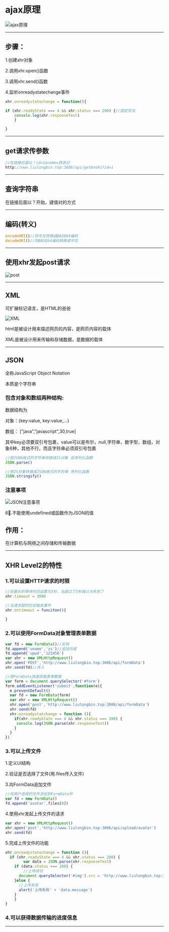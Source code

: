 # ajax原理

![ajax原理](笔记截图/ajax原理.png)

---

## 步骤：

1.创建xhr对象

2.调用xhr.open()函数

3.调用xhr.send()函数

4.监听onreadystatechange事件

```js
xhr.onreadystatechange = function(){

if (xhr.readyState === 4 && xhr.status === 200) {//固定写法
  	console.log(xhr.responseText)
	}

}
```

---

## get请求传参数

```js
//在链接后面以？id=1&name=西游记
http://www.liulongbin.top:3006/api/getbooks?id=1
```

---

## 查询字符串

在链接后面以？开始，键值对的方式

---

## 编码(转义)

```js
encodeURI()//将中文转换成BASE64编码
decodeURI()//将BASE64编码转换成中文
```

---

## 使用xhr发起post请求

![post](笔记截图/post.png)

---

## XML

可扩展标记语言，是HTML的爸爸

![XML](笔记截图/XML.png)

html是被设计用来描述网页的内容，是网页内容的载体

XML是被设计用来传输和存储数据，是数据的载体

---

## JSON

全称JavaScript Object Notation

本质是个字符串

### 包含对象和数组两种结构:

数据结构为

对象：{key:value, key:value,...}

数组： ["java","javascript",30,true]

其中key必须要双引号包裹，value可以是布尔，null,字符串，数字型，数组，对象6种，其他不行，而且字符串必须双引号包裹

```js
//把JSON格式的字符串转换成JS对象 反序列化函数
JSON.parse()

//把JS对象转换成JSON格式的字符串 序列化函数
JSON.stringify()
```

### 注意事项

![JSON注意事项](笔记截图/JSON注意事项.png)

6⃣️.不能使用undefined或函数作为JSON的值

## 作用：

在计算机与网络之间存储和传输数据

---

## XHR Level2的特性

### 1.可以设置HTTP请求的时限

```js
//将最长的等待时间设置为3秒，当超过了3秒就认为失败了
xhr.timeout = 3000

//当请求超时时会触发事件
xhr.ontimeout = funciton(){
  
}
```

### 2.可以使用FormData对象管理表单数据

```js
var fd = new FormData()//实例
fd.append('uname','zs')//追加内容
fd.append('upwd','123456')
var xhr = new XMLHttpRequest()
xhr.open('POST','http://www.liulongbin.top:3006/api/formData')
xhr.send(fd)//传入
```

```js
//用FormData快速获取表单数据
var form = document.querySelector('#form')
form.addEventListener('submit',function(e){
  e.preventDefault()
  var fd = new FormData(form)
  var xhr = new XMLHttpRequest()
  xhr.open('post','http://www.liulongbin.top:3006/api/formData')
  xhr.send(fd)
  xhr.onreadystatchange = function (){
    if(xhr.readyState === 4 && xhr.status === 200) {
     console.log(JSON.parse(xhr.responseText))
    }
  }
})
```

### 3.可以上传文件

1.定义UI结构

2.验证是否选择了文件(用.files传入文件)

3.向FormData追加文件

```js
//将用户选择的文件添加到FormData中
var fd = new FormData()
fd.append('avatar',files[0])
```

4.使用xhr发起上传文件的请求

```js
var xhr = new XMLHttpRequest()
xhr.open('post','http://www.liulongbin.top:3006/api/upload/avatar')
xhr.send(fd)
```

5.完成上传文件的功能

```js
xhr.onreadystatechange = function (){
  if (xhr.readyState === 4 && xhr.status === 200) {
		var data = JSON.parse(xhr.responseText)
    if (data.status === 200) {
		//上传成功
      document.querySelector('#img').src = 'http://www.liulongbin.top:3006' + data.url
    }else {
      //上传失败
      alert('上传失败' + 'data.message')
    }
	}
}
```



### 4.可以获得数据传输的进度信息



---



### 